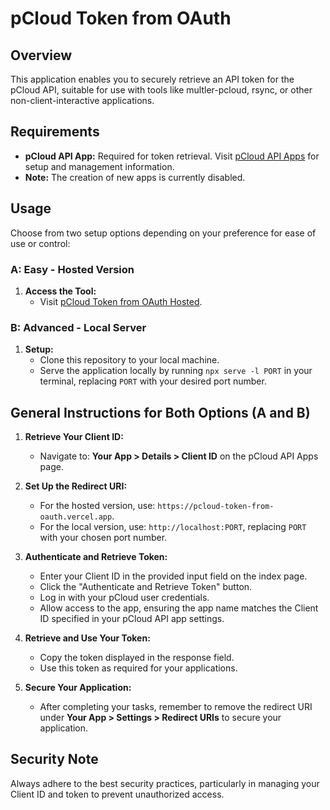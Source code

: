 # pCloud Token from OAuth

## Overview
This application enables you to securely retrieve an API token for the pCloud API, suitable for use with tools like multler-pcloud, rsync, or other non-client-interactive applications.

## Requirements
- **pCloud API App:** Required for token retrieval. Visit [pCloud API Apps](https://docs.pcloud.com) for setup and management information.
- **Note:** The creation of new apps is currently disabled.

## Usage
Choose from two setup options depending on your preference for ease of use or control:

### A: Easy - Hosted Version
1. **Access the Tool:**
   - Visit [pCloud Token from OAuth Hosted](https://pcloud-token-from-oauth.vercel.app).

### B: Advanced - Local Server
1. **Setup:**
   - Clone this repository to your local machine.
   - Serve the application locally by running `npx serve -l PORT` in your terminal, replacing `PORT` with your desired port number.

## General Instructions for Both Options (A and B)
1. **Retrieve Your Client ID:**
   - Navigate to: **Your App > Details > Client ID** on the pCloud API Apps page.

2. **Set Up the Redirect URI:**
   - For the hosted version, use: `https://pcloud-token-from-oauth.vercel.app`.
   - For the local version, use: `http://localhost:PORT`, replacing `PORT` with your chosen port number.

3. **Authenticate and Retrieve Token:**
   - Enter your Client ID in the provided input field on the index page.
   - Click the "Authenticate and Retrieve Token" button.
   - Log in with your pCloud user credentials.
   - Allow access to the app, ensuring the app name matches the Client ID specified in your pCloud API app settings.

4. **Retrieve and Use Your Token:**
   - Copy the token displayed in the response field.
   - Use this token as required for your applications.

5. **Secure Your Application:**
   - After completing your tasks, remember to remove the redirect URI under **Your App > Settings > Redirect URIs** to secure your application.

## Security Note
Always adhere to the best security practices, particularly in managing your Client ID and token to prevent unauthorized access.
